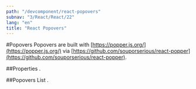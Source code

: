 ```yaml
---
path: "/devcomponent/react-popovers"
subnav: "3/React/React/22"
lang: "en"
title: "React Popovers"
---
```


#Popovers
Popovers are built with [https://popper.js.org/](https://popper.js.org/) via [https://github.com/souporserious/react-popper](https://github.com/souporserious/react-popper).
<reactpopoversexample1 />

##Properties
.
<reactpopoversexample2 />

##Popovers List
.
<reactpopoversexample3 />
